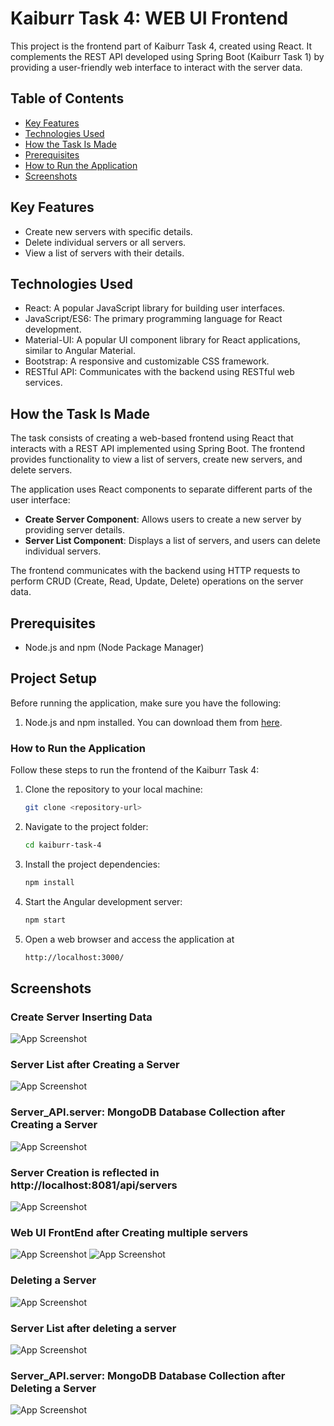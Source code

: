# Kaiburr Task 4: WEB UI Frontend

This project is the frontend part of Kaiburr Task 4, created using React. It complements the REST API developed using Spring Boot (Kaiburr Task 1) by providing a user-friendly web interface to interact with the server data.

## Table of Contents

- [Key Features](#key-features)
- [Technologies Used](#technologies-used)
- [How the Task Is Made](#how-the-task-is-made)
- [Prerequisites](#prerequisites)
- [How to Run the Application](#how-to-run-the-application)
- [Screenshots](#screenshots)

## Key Features
- Create new servers with specific details.
- Delete individual servers or all servers.
- View a list of servers with their details.

## Technologies Used
- React: A popular JavaScript library for building user interfaces.
- JavaScript/ES6: The primary programming language for React development.
- Material-UI: A popular UI component library for React applications, similar to Angular Material.
- Bootstrap: A responsive and customizable CSS framework.
- RESTful API: Communicates with the backend using RESTful web services.

## How the Task Is Made

The task consists of creating a web-based frontend using React that interacts with a REST API implemented using Spring Boot. The frontend provides functionality to view a list of servers, create new servers, and delete servers.

The application uses React components to separate different parts of the user interface:

- **Create Server Component**: Allows users to create a new server by providing server details.
- **Server List Component**: Displays a list of servers, and users can delete individual servers.

The frontend communicates with the backend using HTTP requests to perform CRUD (Create, Read, Update, Delete) operations on the server data.


## Prerequisites
- Node.js and npm (Node Package Manager)

## Project Setup
Before running the application, make sure you have the following:

1. Node.js and npm installed. You can download them from [here](https://nodejs.org/).

### How to Run the Application
Follow these steps to run the frontend of the Kaiburr Task 4:

1. Clone the repository to your local machine:

    ```bash
    git clone <repository-url>

2. Navigate to the project folder:

    ```bash
    cd kaiburr-task-4

3. Install the project dependencies:

    ```bash
    npm install

4. Start the Angular development server:

    ```bash
    npm start

5. Open a web browser and access the application at 
    ```bash
    http://localhost:3000/

## Screenshots

### Create Server Inserting Data
![App Screenshot](https://drive.google.com/uc?id=1mSZ3g0Jxrzsdpf6JJTZ0xM3qpQ4iSwd3)

### Server List after Creating a Server
![App Screenshot](https://drive.google.com/uc?id=1Kovs9xAFAaXarEBZsep8e6rUasY5GOzq)

### Server_API.server: MongoDB Database Collection after Creating a Server
![App Screenshot](https://drive.google.com/uc?id=1tb29rKndXcGEezE97Wws5MoeJ8axZLri)

### Server Creation is reflected in http://localhost:8081/api/servers
![App Screenshot](https://drive.google.com/uc?id=1VFNDVzvOwT7U7QrgzmTROY-2Z3v1W1OM)

### Web UI FrontEnd after Creating multiple servers
![App Screenshot](https://drive.google.com/uc?id=1DQ-89MVbj3MNQHFL1a6ltul6aIFHHdiu)
![App Screenshot](https://drive.google.com/uc?id=1MzJ_jzNPzTYU7Cmt_aHEgceL4TBxKMEX)

### Deleting a Server
![App Screenshot](https://drive.google.com/uc?id=1qaz7087hdbaBGihcCeUDLtb_k2CW4-lS)

### Server List after deleting a server
![App Screenshot](https://drive.google.com/uc?id=1hOhRx_HwQaDEKWat7xEP4DLf5xXHq7CH)

### Server_API.server: MongoDB Database Collection after Deleting a Server
![App Screenshot](https://drive.google.com/uc?id=1uUucOCFHmF4rGkQoOYNqK30_rCj9gWfH)

